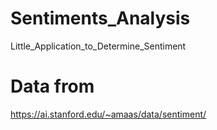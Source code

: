 # Sentiments_Analysis
 Little_Application_to_Determine_Sentiment


# Data from

https://ai.stanford.edu/~amaas/data/sentiment/